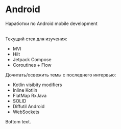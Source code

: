 # Android

Наработки по Android mobile development</br></br>

Текущий стек для изучения:</br>
- MVI</br>
- Hilt</br>
- Jetpack Compose</br>
- Coroutines + Flow</br>

Дочитать/освежить темы с последнего интервью:</br>
- Kotlin visibity modifiers</br>
- Inline Kotlin</br>
- FlatMap RxJava</br>
- SOLID</br>
- Diffutil Android</br>
- WebSockets</br>

Bottom text.</br>
